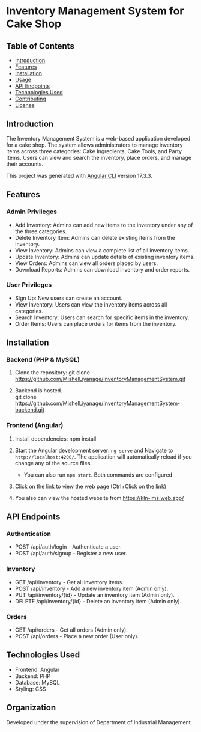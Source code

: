 # Inventory Management System for Cake Shop

## Table of Contents
- [Introduction](#introduction)
- [Features](#features)
- [Installation](#installation)
- [Usage](#usage)
- [API Endpoints](#api-endpoints)
- [Technologies Used](#technologies-used)
- [Contributing](#contributing)
- [License](#license)

## Introduction
The Inventory Management System is a web-based application developed for a cake shop. The system allows administrators to manage inventory items across three categories: Cake Ingredients, Cake Tools, and Party Items. Users can view and search the inventory, place orders, and manage their accounts.

This project was generated with [Angular CLI](https://github.com/angular/angular-cli) version 17.3.3.

## Features

### Admin Privileges
- Add Inventory: Admins can add new items to the inventory under any of the three categories.
- Delete Inventory Item: Admins can delete existing items from the inventory.
- View Inventory: Admins can view a complete list of all inventory items.
- Update Inventory: Admins can update details of existing inventory items.
- View Orders: Admins can view all orders placed by users.
- Download Reports: Admins can download inventory and order reports.

### User Privileges
- Sign Up: New users can create an account.
- View Inventory: Users can view the inventory items across all categories.
- Search Inventory: Users can search for specific items in the inventory.
- Order Items: Users can place orders for items from the inventory.

## Installation

### Backend (PHP & MySQL)
1. Clone the repository:
    git clone https://github.com/MishelLiyanage/InventoryManagementSystem.git

2. Backend is hosted.  
    git clone https://github.com/MishelLiyanage/InventoryManagementSystem-backend.git

### Frontend (Angular)
1. Install dependencies:
    npm install

2. Start the Angular development server:
    `ng serve` and Navigate to `http://localhost:4200/`. The application will automatically reload if you change any of the source files.
    - You can also run `npm start`. Both commands are configured

4. Click on the link to view the web page (Ctrl+Click on the link)

5. You also can view the hosted website from https://kln-ims.web.app/

## API Endpoints

### Authentication
- POST /api/auth/login - Authenticate a user.
- POST /api/auth/signup - Register a new user.

### Inventory
- GET /api/inventory - Get all inventory items.
- POST /api/inventory - Add a new inventory item (Admin only).
- PUT /api/inventory/{id} - Update an inventory item (Admin only).
- DELETE /api/inventory/{id} - Delete an inventory item (Admin only).

### Orders
- GET /api/orders - Get all orders (Admin only).
- POST /api/orders - Place a new order (User only).

## Technologies Used
- Frontend: Angular
- Backend: PHP
- Database: MySQL
- Styling: CSS

## Organization
Developed under the supervision of Department of Industrial Management


